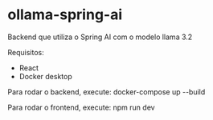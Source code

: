 # ollama-spring-ai
Backend que utiliza o Spring AI com o modelo llama 3.2

Requisitos:
- React
- Docker desktop

Para rodar o backend, execute:
docker-compose up --build

Para rodar o frontend, execute:
npm run dev
